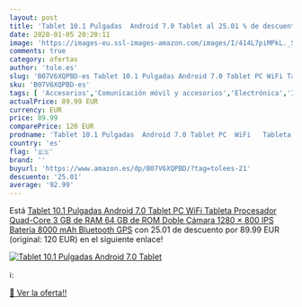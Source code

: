 ```yaml
---
layout: post
title: 'Tablet 10.1 Pulgadas  Android 7.0 Tablet al 25.01 % de descuento'
date: 2020-01-05 20:20:11
image: 'https://images-eu.ssl-images-amazon.com/images/I/414L7piMPkL._SL400_.jpg'
comments: true
category: ofertas
author: 'tole.es'
slug: 'B07V6XQPBD-es Tablet 10.1 Pulgadas Android 7.0 Tablet PC WiFi Tableta...'
sku: 'B07V6XQPBD-es'
tags: [ 'Accesorios','Comunicación móvil y accesorios','Electrónica','Informática','Móviles','Móviles y smartphones libres','Ratones','Smartwatches','Tabletas gráficas','Teclados, ratones y periféricos de entrada','Tecnología para vestir','android', ]
actualPrice: 89.99 EUR
currency: EUR
price: 89.99
comparePrice: 120 EUR
prodname: 'Tablet 10.1 Pulgadas  Android 7.0 Tablet PC  WiFi   Tableta Procesador Quad-Core  3 GB de RAM 64 GB de ROM  Doble Cámara  1280 × 800 IPS  Batería 8000 mAh  Bluetooth  GPS'
country: 'es'
flag: '🇪🇸'
brand: ''
buyurl: 'https://www.amazon.es/dp/B07V6XQPBD/?tag=tolees-21'
descuento: '25.01'
average: '92.99'
---
```


Está [Tablet 10.1 Pulgadas  Android 7.0 Tablet PC  WiFi   Tableta Procesador Quad-Core  3 GB de RAM 64 GB de ROM  Doble Cámara  1280 × 800 IPS  Batería 8000 mAh  Bluetooth  GPS](https://www.amazon.es/dp/B07V6XQPBD/?tag=tolees-21) con 25.01 de descuento por 89.99 EUR (original: 120 EUR) en el siguiente enlace!

[![Tablet 10.1 Pulgadas  Android 7.0 Tablet](https://images-eu.ssl-images-amazon.com/images/I/414L7piMPkL._SL400_.jpg)](https://www.amazon.es/dp/B07V6XQPBD/?tag=tolees-21)

ℹ️:


[🛒 Ver la oferta!!](https://www.amazon.es/dp/B07V6XQPBD/?tag=tolees-21)
